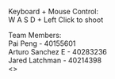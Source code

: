 Keyboard + Mouse Control: <br>
W A S D + Left Click to shoot

Team Members: <br>
Pai Peng - 40155601 <br>
Arturo Sanchez E - 40283236 <br>
Jared Latchman - 40214398 <br>
<> <br>
